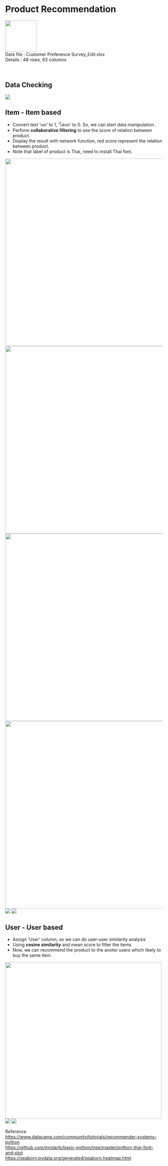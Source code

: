 <h1>Product Recommendation</h1>

<p align="left">
<img src="https://cdn.iconscout.com/icon/free/png-512/microsoft-excel-2-569282.png"
     width="100" height="100" ><br>
Data file : Customer Preference Survey_Edit.xlsx <br>
Details   : 48 rows, 63 columns
</p>
<br>

<h2>Data Checking</h2>
<img src="https://github.com/PaoLastHope/BADS7105/blob/7053e994fd8fe3f64a15e2f97885e77c0f9e6c17/HOMEWORK%2007/images/it1.PNG">

<h2>Item - Item based</h2>

- Convert text 'เคย' to 1, 'ไม่เคย' to 0. So, we can start data manipulation .
- Perform <b>collaborative filtering</b> to see the score of relation between product.
- Display the result with network function, red score represent the relation between product.
- Note that label of product is Thai, need to install Thai font.

<img width="600" src="https://github.com/PaoLastHope/BADS7105/blob/62f444278886d09e96e66ef36ee5717ccefc69b9/HOMEWORK%2007/images/it2.PNG">
<img width="600" src="https://github.com/PaoLastHope/BADS7105/blob/7053e994fd8fe3f64a15e2f97885e77c0f9e6c17/HOMEWORK%2007/images/it3.png">
<img width="600" src="https://github.com/PaoLastHope/BADS7105/blob/62f444278886d09e96e66ef36ee5717ccefc69b9/HOMEWORK%2007/images/t35.PNG">
<img width="600" src="https://github.com/PaoLastHope/BADS7105/blob/62f444278886d09e96e66ef36ee5717ccefc69b9/HOMEWORK%2007/images/t36.PNG">
<img src="https://github.com/PaoLastHope/BADS7105/blob/7053e994fd8fe3f64a15e2f97885e77c0f9e6c17/HOMEWORK%2007/images/it4.png">
<img src="https://github.com/PaoLastHope/BADS7105/blob/7053e994fd8fe3f64a15e2f97885e77c0f9e6c17/HOMEWORK%2007/images/it5.png">

<h2>User - User based</h2>

- Assign 'User' column, so we can do user-user similarity analysis
- Using <b>cosine similarity</b> and mean score to filter the items
- Now, we can recommend the product to the anoter users which likely to buy the same item.

<img width="500" src="https://github.com/PaoLastHope/BADS7105/blob/db4dd95ec640681cdd3850cac060fc86cca25038/HOMEWORK%2007/images/uu1.PNG">
<img src="https://github.com/PaoLastHope/BADS7105/blob/db4dd95ec640681cdd3850cac060fc86cca25038/HOMEWORK%2007/images/uu3.png">
<img src="https://github.com/PaoLastHope/BADS7105/blob/db4dd95ec640681cdd3850cac060fc86cca25038/HOMEWORK%2007/images/uu2.PNG">

Reference<br/>
https://www.datacamp.com/community/tutorials/recommender-systems-python<br/>
https://github.com/mrolarik/basic-python/tree/master/python-thai-font-and-plot<br/>
https://seaborn.pydata.org/generated/seaborn.heatmap.html<br/>
